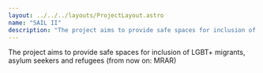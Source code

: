 ```yaml
---
layout: ../../../layouts/ProjectLayout.astro
name: "SAIL II"
description: "The project aims to provide safe spaces for inclusion of LGBT+ migrants, asylum seekers and refugees (from now on: MRAR)"
---
```


The project aims to provide safe spaces for inclusion of LGBT+ migrants, asylum seekers and refugees (from now on: MRAR)
